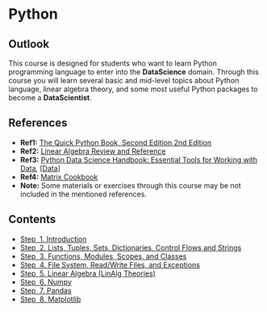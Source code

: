 # Python

## Outlook
This course is designed for students who want to learn Python programming language to enter into the **DataScience** domain. Through this course you will learn several basic and mid-level topics about Python language, linear algebra theory, and some most useful Python packages to become a **DataScientist**.

## References
- **Ref1:** [The Quick Python Book, Second Edition 2nd Edition](https://www.amazon.com/Quick-Python-Book-Second/dp/193518220X)
- **Ref2:** [Linear Algebra Review and Reference](http://cs229.stanford.edu/section/cs229-linalg.pdf)
- **Ref3:** [Python Data Science Handbook: Essential Tools for Working with Data](https://www.amazon.com/Python-Data-Science-Handbook-Essential/dp/1491912057), [[Data](https://github.com/jakevdp/PythonDataScienceHandbook/tree/master/notebooks/data)]
- **Ref4:** [Matrix Cookbook](https://www.math.uwaterloo.ca/~hwolkowi/matrixcookbook.pdf)
- **Note:** Some materials or exercises through this course may be not included in the mentioned references.

## Contents 

- [Step &nbsp;1. Introduction](01-Introduction.md)
- [Step &nbsp;2. Lists, Tuples, Sets, Dictionaries, Control Flows and Strings](02-Lists-Tuples-Sets-Dictionaries-ControlFlows-Strings.md)
- [Step &nbsp;3. Functions, Modules, Scopes, and Classes](03-Functions-Modules-Scopes-Classes.md)
- [Step &nbsp;4. File System, Read/Write Files, and Exceptions](04-FileSystem-ReadAndWriteFiles-Exceptions.md)
- [Step &nbsp;5. Linear Algebra (LinAlg Theories)](05-LinearAlgebra.md)
- [Step &nbsp;6. Numpy](11-Numpy.md)
- [Step &nbsp;7. Pandas](12-Pandas.md)
- [Step &nbsp;8. Matplotlib](13-Matplotlib.md)


